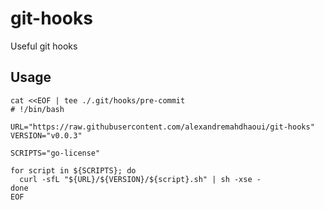 # git-hooks

Useful git hooks

## Usage

```shell
cat <<EOF | tee ./.git/hooks/pre-commit
# !/bin/bash

URL="https://raw.githubusercontent.com/alexandremahdhaoui/git-hooks"
VERSION="v0.0.3"

SCRIPTS="go-license"

for script in ${SCRIPTS}; do
  curl -sfL "${URL}/${VERSION}/${script}.sh" | sh -xse -
done
EOF
```
